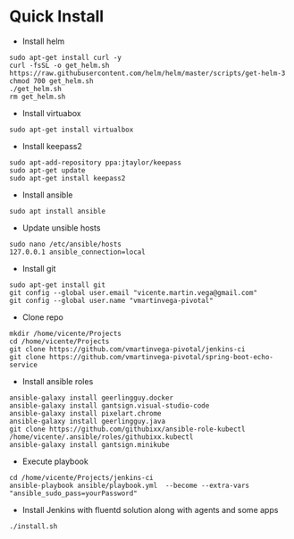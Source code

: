 # Quick Install

* Install helm
```
sudo apt-get install curl -y
curl -fsSL -o get_helm.sh https://raw.githubusercontent.com/helm/helm/master/scripts/get-helm-3
chmod 700 get_helm.sh
./get_helm.sh
rm get_helm.sh
```

* Install virtuabox
```
sudo apt-get install virtualbox
```

* Install keepass2
```
sudo apt-add-repository ppa:jtaylor/keepass
sudo apt-get update
sudo apt-get install keepass2
```

* Install ansible
```
sudo apt install ansible
```

* Update unsible hosts
```
sudo nano /etc/ansible/hosts
127.0.0.1 ansible_connection=local
```

* Install git
```
sudo apt-get install git
git config --global user.email "vicente.martin.vega@gmail.com"
git config --global user.name "vmartinvega-pivotal"
```

* Clone repo
```
mkdir /home/vicente/Projects
cd /home/vicente/Projects
git clone https://github.com/vmartinvega-pivotal/jenkins-ci
git clone https://github.com/vmartinvega-pivotal/spring-boot-echo-service
```

* Install ansible roles
```
ansible-galaxy install geerlingguy.docker
ansible-galaxy install gantsign.visual-studio-code
ansible-galaxy install pixelart.chrome
ansible-galaxy install geerlingguy.java
git clone https://github.com/githubixx/ansible-role-kubectl /home/vicente/.ansible/roles/githubixx.kubectl
ansible-galaxy install gantsign.minikube
```

* Execute playbook
```
cd /home/vicente/Projects/jenkins-ci 
ansible-playbook ansible/playbook.yml  --become --extra-vars "ansible_sudo_pass=yourPassword"
```

* Install Jenkins with fluentd solution along with agents and some apps
```
./install.sh
```